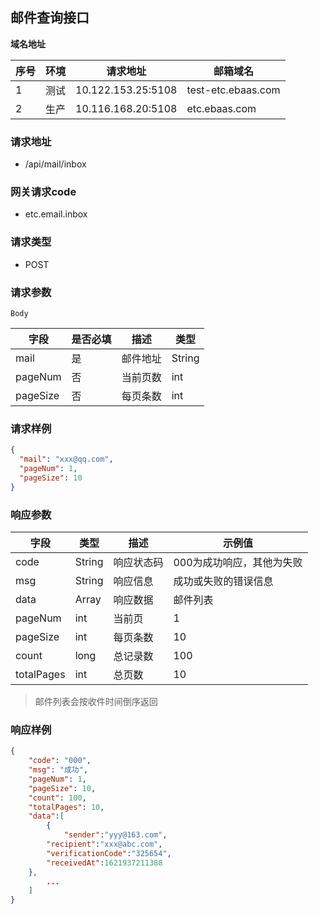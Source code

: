 ## 邮件查询接口

**域名地址**

| 序号 | 环境 | 请求地址           | 邮箱域名           |
| ---- | ---- | ------------------ | ------------------ |
| 1    | 测试 | 10.122.153.25:5108 | test-etc.ebaas.com |
| 2    | 生产 | 10.116.168.20:5108 | etc.ebaas.com      |

### 请求地址

* /api/mail/inbox

### 网关请求code

  * etc.email.inbox

### 请求类型

* POST

### 请求参数

`Body`

| 字段     | 是否必填 | 描述     | 类型   |
| -------- | -------- | -------- | ------ |
| mail     | 是       | 邮件地址 | String |
| pageNum  | 否       | 当前页数 | int    |
| pageSize | 否       | 每页条数 | int    |

### 请求样例

```json
{
  "mail": "xxx@qq.com",
  "pageNum": 1,
  "pageSize": 10
}
```

### 响应参数

| 字段       | 类型   | 描述       | 示例值                    |
| ---------- | ------ | ---------- | ------------------------- |
| code       | String | 响应状态码 | 000为成功响应，其他为失败 |
| msg        | String | 响应信息   | 成功或失败的错误信息      |
| data       | Array  | 响应数据   | 邮件列表                  |
| pageNum    | int    | 当前页     | 1                         |
| pageSize   | int    | 每页条数   | 10                        |
| count      | long   | 总记录数   | 100                       |
| totalPages | int    | 总页数     | 10                        |

> 邮件列表会按收件时间倒序返回

### 响应样例

```json
{
    "code": "000",
    "msg": "成功",
    "pageNum": 1,
    "pageSize": 10,
    "count": 100,
    "totalPages": 10,
    "data":[
        {
            "sender":"yyy@163.com",
    	"recipient":"xxx@abc.com",
    	"verificationCode":"325654",
    	"receivedAt":1621937211388
	},
        ...
    ]
}
```

